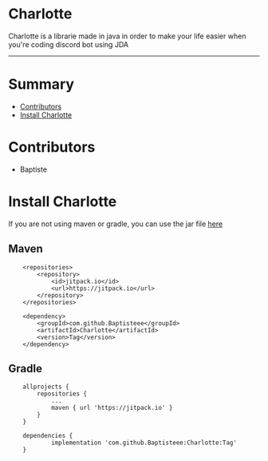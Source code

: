 # Charlotte
Charlotte is a librarie made in java in order to make your life easier when you're coding discord bot using JDA
<hr>

# Summary
* [Contributors](#contributors)
* [Install Charlotte](#install-charlotte)

# <a name="contributors"></a>Contributors
* Baptiste

# <a name="install-charlotte"></a>Install Charlotte
If you are not using maven or gradle, you can use the jar file [here](soon)

## <a name="maven"></a>Maven
```
	<repositories>
		<repository>
		    <id>jitpack.io</id>
		    <url>https://jitpack.io</url>
		</repository>
	</repositories>

	<dependency>
	    <groupId>com.github.Baptisteee</groupId>
	    <artifactId>Charlotte</artifactId>
	    <version>Tag</version>
	</dependency>
```

## <a name="Gradles"></a>Gradle
```
	allprojects {
		repositories {
			...
			maven { url 'https://jitpack.io' }
		}
	}

	dependencies {
	        implementation 'com.github.Baptisteee:Charlotte:Tag'
	}
```
